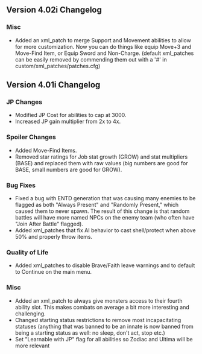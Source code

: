 ## Version 4.02i Changelog

### Misc

- Added an xml_patch to merge Support and Movement abilities to allow for more customization. Now you can do things like equip Move+3 and Move-Find Item, or Equip Sword and Non-Charge. (default xml_patches can be easily removed by commending them out with a '\#' in custom/xml_patches/patches.cfg)

## Version 4.01i Changelog

### JP Changes

- Modified JP Cost for abilities to cap at 3000.
- Increased JP gain multiplier from 2x to 4x.

### Spoiler Changes

- Added Move-Find Items.
- Removed star ratings for Job stat growth (GROW) and stat multipliers (BASE) and replaced them with raw values (big numbers are good for BASE, small numbers are good for GROW).

### Bug Fixes

- Fixed a bug with ENTD generation that was causing many enemies to be flagged as both "Always Present" and "Randomly Present," which caused them to never spawn. The result of this change is that random battles will have more named NPCs on the enemy team (who often have "Join After Battle" flagged).
- Added xml_patches that fix AI behavior to cast shell/protect when above 50% and properly throw items.

### Quality of Life

- Added xml_patches to disable Brave/Faith leave warnings and to default to Continue on the main menu.

### Misc

- Added an xml_patch to always give monsters access to their fourth ability slot. This makes combats on average a bit more interesting and challenging.
- Changed starting status restrictions to remove most incapacitating statuses (anything that was banned to be an innate is now banned from being a starting status as well: no sleep, don't act, stop etc.)
- Set "Learnable with JP" flag for all abilities so Zodiac and Ultima will be more relevant
